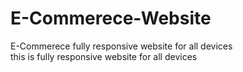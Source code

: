 # E-Commerece-Website
E-Commerece fully responsive website for all devices
<br>
this is fully responsive website for all devices
